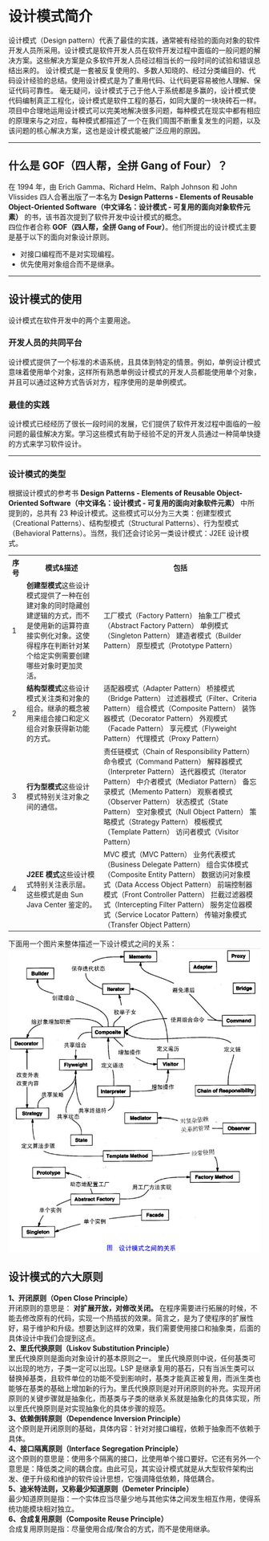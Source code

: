 # 设计模式简介
设计模式（Design pattern）代表了最佳的实践，通常被有经验的面向对象的软件开发人员所采用。设计模式是软件开发人员在软件开发过程中面临的一般问题的解决方案。这些解决方案是众多软件开发人员经过相当长的一段时间的试验和错误总结出来的。
设计模式是一套被反复使用的、多数人知晓的、经过分类编目的、代码设计经验的总结。使用设计模式是为了重用代码、让代码更容易被他人理解、保证代码可靠性。 毫无疑问，设计模式于己于他人于系统都是多赢的，设计模式使代码编制真正工程化，设计模式是软件工程的基石，如同大厦的一块块砖石一样。项目中合理地运用设计模式可以完美地解决很多问题，每种模式在现实中都有相应的原理来与之对应，每种模式都描述了一个在我们周围不断重复发生的问题，以及该问题的核心解决方案，这也是设计模式能被广泛应用的原因。

---
## 什么是 GOF（四人帮，全拼 Gang of Four）？
在 1994 年，由 Erich Gamma、Richard Helm、Ralph Johnson 和 John Vlissides 四人合著出版了一本名为 **Design Patterns - Elements of Reusable Object-Oriented Software（中文译名：设计模式 - 可复用的面向对象软件元素）** 的书，该书首次提到了软件开发中设计模式的概念。    
四位作者合称 **GOF（四人帮，全拼 Gang of Four）**。他们所提出的设计模式主要是基于以下的面向对象设计原则。

* 对接口编程而不是对实现编程。
* 优先使用对象组合而不是继承。

---
## 设计模式的使用
设计模式在软件开发中的两个主要用途。
### 开发人员的共同平台
设计模式提供了一个标准的术语系统，且具体到特定的情景。例如，单例设计模式意味着使用单个对象，这样所有熟悉单例设计模式的开发人员都能使用单个对象，并且可以通过这种方式告诉对方，程序使用的是单例模式。
### 最佳的实践
设计模式已经经历了很长一段时间的发展，它们提供了软件开发过程中面临的一般问题的最佳解决方案。学习这些模式有助于经验不足的开发人员通过一种简单快捷的方式来学习软件设计。

---
### 设计模式的类型
根据设计模式的参考书 **Design Patterns - Elements of Reusable Object-Oriented Software（中文译名：设计模式 - 可复用的面向对象软件元素）** 中所提到的，总共有 23 种设计模式。这些模式可以分为三大类：创建型模式（Creational Patterns）、结构型模式（Structural Patterns）、行为型模式（Behavioral Patterns）。当然，我们还会讨论另一类设计模式：J2EE 设计模式。       


<table class="table table-bordered table-striped table-condensed">
<tr>
  <th>序号</th>
  <th>模式&描述</th>
  <th>包括</th>
</tr>
<tr>
<td>1</td>
<td>
<strong>创建型模式</strong>这些设计模式提供了一种在创建对象的同时隐藏创建逻辑的方式，而不是使用新的运算符直接实例化对象。这使得程序在判断针对某个给定实例需要创建哪些对象时更加灵活。
</td>
<td>
工厂模式（Factory Pattern）
抽象工厂模式（Abstract Factory Pattern）  
单例模式（Singleton Pattern）  
建造者模式（Builder Pattern）   
原型模式（Prototype Pattern）
</td>
</tr>
<tr>
<td>2</td>
<td>
<strong>结构型模式</strong>这些设计模式关注类和对象的组合。继承的概念被用来组合接口和定义组合对象获得新功能的方式。
</td>
<td>
适配器模式（Adapter Pattern） 
桥接模式（Bridge Pattern）
过滤器模式（Filter、Criteria Pattern） 
组合模式（Composite Pattern）  
装饰器模式（Decorator Pattern）
外观模式（Facade Pattern）
享元模式（Flyweight Pattern）
代理模式（Proxy Pattern）
</td>
</tr>
<tr>
<td>3</td>
<td>
<strong>行为型模式</strong>这些设计模式特别关注对象之间的通信。
</td>
<td>
责任链模式（Chain of Responsibility Pattern）
命令模式（Command Pattern）
解释器模式（Interpreter Pattern）
迭代器模式（Iterator Pattern）
中介者模式（Mediator Pattern）
备忘录模式（Memento Pattern）
观察者模式（Observer Pattern）
状态模式（State Pattern）
空对象模式（Null Object Pattern）
策略模式（Strategy Pattern）
模板模式（Template Pattern）
访问者模式（Visitor Pattern）
</td>
</tr>
<tr>
<td>4</td>
<td>
<strong>J2EE 模式</strong>这些设计模式特别关注表示层。这些模式是由 Sun Java Center 鉴定的。
</td>
<td>
MVC 模式（MVC Pattern）
业务代表模式（Business Delegate Pattern）
组合实体模式（Composite Entity Pattern）
数据访问对象模式（Data Access Object Pattern）
前端控制器模式（Front Controller Pattern）
拦截过滤器模式（Intercepting Filter Pattern）
服务定位器模式（Service Locator Pattern）
传输对象模式（Transfer Object Pattern）
</td>
</tr>
</table>



下面用一个图片来整体描述一下设计模式之间的关系：
![设计模式之间的关系](https://github.com/d470969047h/learn/blob/master/learn-designPattern/src/main/java/com/daihui/resources/the-relationship-between-design-patterns.jpg)

## 设计模式的六大原则 
**1、开闭原则（Open Close Principle）**    
开闭原则的意思是： **对扩展开放，对修改关闭。** 在程序需要进行拓展的时候，不能去修改原有的代码，实现一个热插拔的效果。简言之，是为了使程序的扩展性好，易于维护和升级。想要达到这样的效果，我们需要使用接口和抽象类，后面的具体设计中我们会提到这点。   
**2、里氏代换原则（Liskov Substitution Principle）**    
里氏代换原则是面向对象设计的基本原则之一。 里氏代换原则中说，任何基类可以出现的地方，子类一定可以出现。LSP 是继承复用的基石，只有当派生类可以替换掉基类，且软件单位的功能不受到影响时，基类才能真正被复用，而派生类也能够在基类的基础上增加新的行为。里氏代换原则是对开闭原则的补充。实现开闭原则的关键步骤就是抽象化，而基类与子类的继承关系就是抽象化的具体实现，所以里氏代换原则是对实现抽象化的具体步骤的规范。    
**3、依赖倒转原则（Dependence Inversion Principle）**    
这个原则是开闭原则的基础，具体内容：针对对接口编程，依赖于抽象而不依赖于具体。    
**4、接口隔离原则（Interface Segregation Principle）**        
这个原则的意思是：使用多个隔离的接口，比使用单个接口要好。它还有另外一个意思是：降低类之间的耦合度。由此可见，其实设计模式就是从大型软件架构出发、便于升级和维护的软件设计思想，它强调降低依赖，降低耦合。     
**5、迪米特法则，又称最少知道原则（Demeter Principle）**     
最少知道原则是指：一个实体应当尽量少地与其他实体之间发生相互作用，使得系统功能模块相对独立。     
**6、合成复用原则（Composite Reuse Principle）**     
合成复用原则是指：尽量使用合成/聚合的方式，而不是使用继承。    
